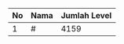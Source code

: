 | No | Nama            | Jumlah Level |
|----|-----------------|--------------|
| 1  | #    |    4159        |
